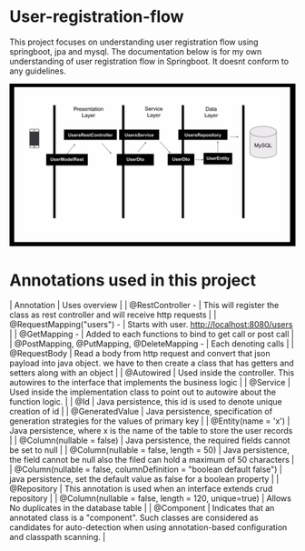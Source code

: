 # User-registration-flow
This project focuses on understanding user registration flow using springboot, jpa and mysql. The documentation below is for my own understanding of user registration flow in Springboot. It doesnt conform to any guidelines.


![Layers of Seperation](Images/layers.jpg)

# Annotations used in this project
| Annotation | Uses overview |
| @RestController - | This will register the class as rest controller and will receive http requests |
| @RequestMapping(&quot;users&quot;) - | Starts with user. [http://localhost:8080/users](http://localhost:8080/users) |
| @GetMapping  - | Added to each functions to bind to get call or post call |
| @PostMapping, @PutMapping, @DeleteMapping - | Each denoting  calls |
| @RequestBody | Read a body from http request and convert that json payload into java object. we have to then create a class that has getters and setters along with an object |
| @Autowired | Used inside the controller. This autowires to  the interface that implements the business logic |
| @Service | Used inside the implementation class to point out to autowire about the function logic. |
| @Id | Java persistence, this id is used to denote unique creation of id |
| @GeneratedValue | Java persistence, specification of generation strategies for the values of primary key |
| @Entity(name = &#39;x&#39;) | Java persistence, where x is the name of the table to store the user records |
| @Column(nullable = false) | Java persistence, the required fields cannot be set to null |
| @Column(nullable = false, length = 50) | Java persistence, the field cannot be null also the filed can hold a maximum of 50 characters |
| @Column(nullable = false, columnDefinition = &quot;boolean default false&quot;) | java persistence, set the default value as false for a boolean property |
| @Repository | This annotation is used when an interface extends crud repository |
| @Column(nullable = false, length = 120, unique=true) | Allows No duplicates in the database table |
| @Component | Indicates that an annotated class is a &quot;component&quot;. Such classes are considered as candidates for auto-detection when using annotation-based configuration and classpath scanning. |
